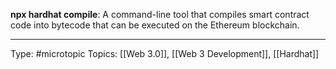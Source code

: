 **npx hardhat compile**: A command-line tool that compiles smart contract code into bytecode that can be executed on the Ethereum blockchain.
___
Type: #microtopic 
Topics: [[Web 3.0]], [[Web 3 Development]], [[Hardhat]]

